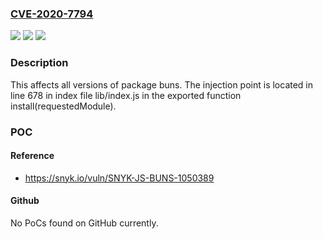 ### [CVE-2020-7794](https://cve.mitre.org/cgi-bin/cvename.cgi?name=CVE-2020-7794)
![](https://img.shields.io/static/v1?label=Product&message=buns&color=blue)
![](https://img.shields.io/static/v1?label=Version&message=%3E%3D%200%20&color=brighgreen)
![](https://img.shields.io/static/v1?label=Vulnerability&message=Command%20Injection&color=brighgreen)

### Description

This affects all versions of package buns. The injection point is located in line 678 in index file lib/index.js in the exported function install(requestedModule).

### POC

#### Reference
- https://snyk.io/vuln/SNYK-JS-BUNS-1050389

#### Github
No PoCs found on GitHub currently.

